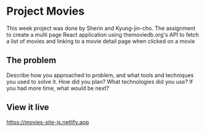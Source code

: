 # Project Movies

This week project was done by Sherin and Kyung-jin-cho. The assignment to create a multi page React application using themoviedb.org's API to fetch a list of movies and linking to a movie detail page when clicked on a movie

## The problem

Describe how you approached to problem, and what tools and techniques you used to solve it. How did you plan? What technologies did you use? If you had more time, what would be next?

## View it live
https://movies-site-js.netlify.app

